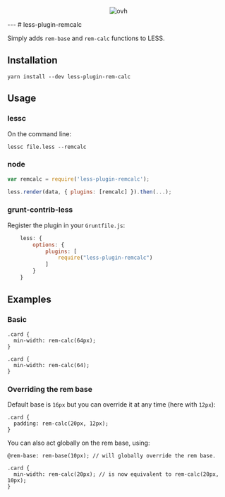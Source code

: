 <p align="center"><img src="http://i.imgur.com/JJYWgLD.png" alt="ovh"/></p>
---
# less-plugin-remcalc

Simply adds `rem-base` and `rem-calc` functions to LESS.

## Installation

```
yarn install --dev less-plugin-rem-calc
```

## Usage

### lessc

On the command line:

```
lessc file.less --remcalc
```

### node

```js
var remcalc = require('less-plugin-remcalc');

less.render(data, { plugins: [remcalc] }).then(...);
```

### grunt-contrib-less

Register the plugin in your `Gruntfile.js`:

```js
    less: {
        options: {
            plugins: [
                require("less-plugin-remcalc")
            ]
        }
    }
```

## Examples

### Basic

```less
.card {
  min-width: rem-calc(64px);
}

.card {
  min-width: rem-calc(64);
}
```

### Overriding the rem base

Default base is `16px` but you can override it at any time (here with `12px`):

```less
.card {
  padding: rem-calc(20px, 12px);
}
```

You can also act globally on the rem base, using:

```less
@rem-base: rem-base(10px); // will globally override the rem base.

.card {
  min-width: rem-calc(20px); // is now equivalent to rem-calc(20px, 10px);
}
```
